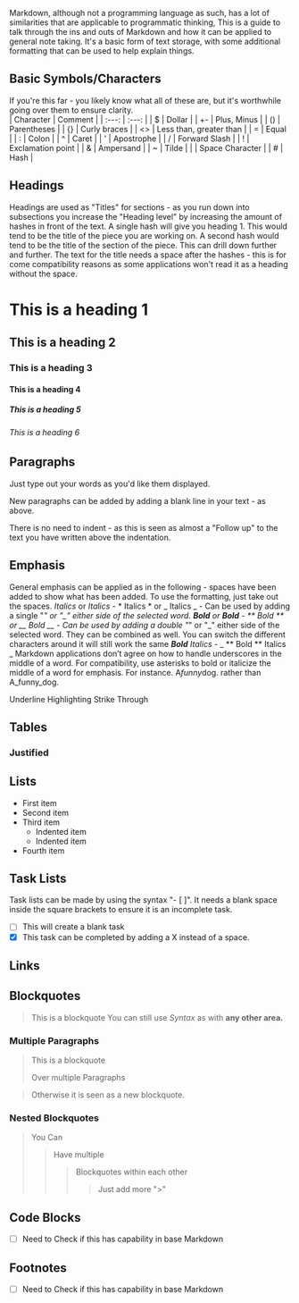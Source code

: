 Markdown, although not a programming language as such, has a lot of similarities that are applicable to programmatic thinking, This is a guide to talk through the ins and outs of Markdown and how it can be applied to general note taking.
It's a basic form of text storage, with some additional formatting that can be used to help explain things.

## Basic Symbols/Characters
If you're this far - you likely know what all of these are,  but it's worthwhile going over them to ensure clarity.  
| Character | Comment |
| :---: | :---: |
| $ | Dollar |
| +- | Plus, Minus |
| () | Parentheses |
| {} | Curly braces |
| <> | Less than, greater than |
| = | Equal |
| : | Colon |
| ^ | Caret |
| ' | Apostrophe |
| / | Forward Slash |
| ! | Exclamation point |
| & | Ampersand |
| ~ | Tilde |
|   | Space Character |
| # | Hash |

## Headings
Headings are used as "Titles" for sections - as you run down into subsections you increase the "Heading level" by increasing the amount of hashes in front of the text. A single hash will give you heading 1. This would tend to be the title of the piece you are working on. A second hash would tend to be the title of the section of the piece. This can drill down further and further.
The text for the title needs a space after the hashes - this is for come compatibility reasons as some applications won't read it as a heading without the space.  
 # This is a heading 1
 ## This is a heading 2
 ### This is a heading 3
 #### This is a heading 4
 ##### This is a heading 5
 ###### This is a heading 6

## Paragraphs
Just type out your words as you'd like them displayed.

New paragraphs can be added by adding a blank line in your text - as above.

There is no need to indent - as this is seen as almost a "Follow up" to the text you have written above the indentation.

## Emphasis
General emphasis can be applied as in the following - spaces have been added to show what has been added. To use the formatting, just take out the spaces.
*Italics* or _Italics_ - * Italics * or _ Italics _ - Can be used by adding a single "*" or "_" either side of the selected word.
**Bold** or __Bold__ - ** Bold ** or __ Bold __ - Can be used by adding a double "*" or "_" either side of the selected word.
They can be combined as well. You can switch the different characters around it will still work the same
_**Bold** Italics_ - _ ** Bold ** Italics _
Markdown applications don’t agree on how to handle underscores in the middle of a word. For compatibility, use asterisks to bold or italicize the middle of a word for emphasis. For instance.
A*funny*dog. rather than A_funny_dog.

Underline
Highlighting
Strike Through

## Tables

### Justified

## Lists
- First item
- Second item
- Third item
    - Indented item
    - Indented item
- Fourth item

## Task Lists
Task lists can be made by using the syntax "- [ ]". It needs a blank space inside the square brackets to ensure it is an incomplete task.
- [ ] This will create a blank task
- [X] This task can be completed by adding a X instead of a space.

## Links

## Blockquotes
> This is a blockquote You can still use *Syntax* as with **any other area.**

### Multiple Paragraphs
> This is a blockquote
>
> Over multiple Paragraphs

> Otherwise it is seen as a new blockquote.

### Nested Blockquotes
> You Can
>> Have multiple
>>> Blockquotes within each other
>>>> Just add more ">"

## Code Blocks
- [ ] Need to Check if this has capability in base Markdown

## Footnotes
- [ ] Need to Check if this has capability in base Markdown

